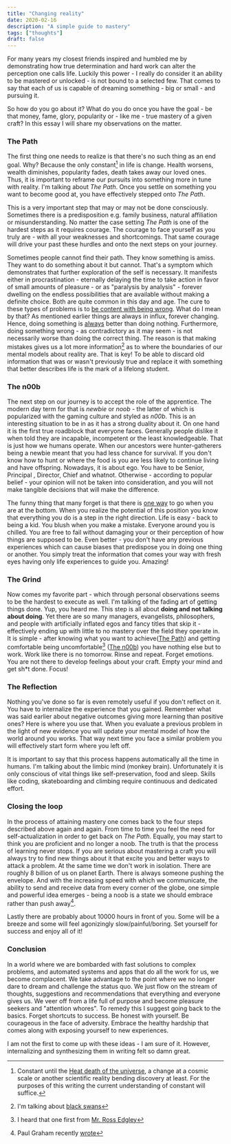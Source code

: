 ```yaml
---
title: "Changing reality"
date: 2020-02-16
description: "A simple guide to mastery"
tags: ["thoughts"]
draft: false
---
```


For many years my closest friends inspired and humbled me by demonstrating how true determination and hard work can alter the perception one calls life. Luckily this power - I really do consider it an ability to be mastered or unlocked - is not bound to a selected few. That comes to say that each of us is capable of dreaming something - big or small - and pursuing it.

So how do you go about it? What do you do once you have the goal - be that money, fame, glory, popularity or - like me - true mastery of a given craft? In this essay I will share my observations on the matter.

### The Path
The first thing one needs to realize is that there's no such thing as an end goal. Why? Because the only constant[^1] in life is change. Health worsens, wealth diminishes, popularity fades, death takes away our loved ones. Thus, it is important to reframe our pursuits into something more in tune with reality. I'm talking about *The Path*. Once you settle on something you want to become good at, you have effectively stepped onto *The Path*.

This is a very important step that may or may not be done consciously. Sometimes there is a predisposition e.g. family business, natural affiliation or misunderstanding. No matter the case setting *The Path* is one of the hardest steps as it requires courage. The courage to face yourself as you truly are - with all your weaknesses and shortcomings. That same courage will drive your past these hurdles and onto the next steps on your journey.

Sometimes people cannot find their path. They know something is amiss. They want to do something about it but cannot. That's a symptom which demonstrates that further exploration of the self is necessary. It manifests either in procrastination - eternally delaying the time to take action in favor of small amounts of pleasure - or as "paralysis by analysis" - forever dwelling on the endless possibilities that are available without making a definite choice. Both are quite common in this day and age. The cure to these types of problems is to [be content with being wrong](https://getpocket.com/explore/item/surprising-ways-to-beat-anxiety-and-become-mentally-strong-according-to-science). What do I mean by that? As mentioned earlier things are always in influx, forever changing. Hence, doing something is <u>always</u> better than doing nothing. Furthermore, doing something wrong - as contradictory as it may seem - is not necessarily worse than doing the correct thing. The reason is that making mistakes gives us a lot more information[^2] as to where the boundaries of our mental models about reality are. That is key! To be able to discard old information that was or wasn't previously true and replace it with something that better describes life is the mark of a lifelong student.

### The n00b
The next step on our journey is to accept the role of the apprentice. The modern day term for that is _newbie_ or _noob_ - the latter of which is popularized with the gaming culture and styled as _n00b_. This is an interesting situation to be in as it has a strong duality about it. On one hand it is the first true roadblock that everyone faces. Generally people dislike it when told they are incapable, incompetent or the least knowledgeable. That is just how we humans operate. When our ancestors were hunter-gatherers being a newbie meant that you had less chance for survival. If you don't know how to hunt or where the food is you are less likely to continue living and have offspring. Nowadays, it is about ego. You have to be Senior, Principal , Director, Chief and whatnot. Otherwise - according to popular belief - your opinion will not be taken into consideration, and you will not make tangible decisions that will make the difference.

The funny thing that many forget is that there is <u>one way</u> to go when you are at the bottom. When you realize the potential of this position you know that everything you do is a step in the right direction. Life is easy - back to being a kid. You blush when you make a mistake. Everyone around you is chilled. You are free to fail without damaging your or their perception of how things are supposed to be. Even better - you don't have any previous experiences which can cause biases that predispose you in doing one thing or another. You simply treat the information that comes your way with fresh eyes having only life experiences to guide you. Amazing!

### The Grind
Now comes my favorite part - which through personal observations seems to be the hardest to execute as well. I'm talking of the fading art of getting things done. Yup, you heard me. This step is all about **doing and not talking about doing**. Yet there are so many managers, evangelists, philosophers, and people with artificially inflated egos and fancy titles that skip it - effectively ending up with little to no mastery over the field they operate in. It is simple - after knowing what you want to achieve([The Path](#the-path)) and getting comfortable being uncomfortable[^3] ([The n00b](#the-n00b)) you have nothing else but to work. Work like there is no tomorrow. Rinse and repeat. Forget emotions. You are not there to develop feelings about your craft. Empty your mind and get sh*t done. Focus!

### The Reflection
Nothing you've done so far is even remotely useful if you don't reflect on it. You have to internalize the experience that you gained. Remember what was said earlier about negative outcomes giving more learning than positive ones? Here is where you use that. When you evaluate a previous problem in the light of new evidence you will update your mental model of how the world around you works. That way next time you face a similar problem you will effectively start form where you left off. 

It is important to say that this process happens automatically all the time in humans. I'm talking about the limbic mind (monkey brain). Unfortunately it is only conscious of vital things like self-preservation, food and sleep. Skills like coding, skateboarding and climbing require continuous and dedicated effort.

### Closing the loop
In the process of attaining mastery one comes back to the four steps described above again and again. From time to time you feel the need for self-actualization in order to get back on _The Path_. Equally, you may start to think you are proficient and no longer a noob. The truth is that the process of learning never stops. If you are serious about mastering a craft you will always try to find new things about it that excite you and better ways to attack a problem. At the same time we don't work in isolation. There are roughly 8 billion of us on planet Earth. There is always someone pushing the envelope. And with the increasing speed with which we communicate, the ability to send and receive data from every corner of the globe, one simple and powerful idea emerges - being a noob is a state we should embrace rather than push away[^4].

Lastly there are probably about 10000 hours in front of you. Some will be a breeze and some will feel agonizingly slow/painful/boring. Set yourself for success and enjoy all of it!

### Conclusion
In a world where we are bombarded with fast solutions to complex problems, and automated systems and apps that do all the work for us, we become complacent. We take advantage to the point where we no longer dare to dream and challenge the status quo. We just flow on the stream of thoughts, suggestions and recommendations that everything and everyone gives us. We veer off from a life full of purpose and become pleasure seekers and "attention whores". To remedy this I suggest going back to the basics. Forget shortcuts to success. Be honest with yourself. Be courageous in the face of adversity. Embrace the healthy hardship that comes along with exposing yourself to new experiences.

I am not the first to come up with these ideas - I am sure of it. However, internalizing and synthesizing them in writing felt so damn great. 

[^1]: Constant until the [Heat death of the universe](https://en.wikipedia.org/wiki/Heat_death_of_the_universe), a change at a cosmic scale or another scientific reality bending discovery at least. For the purposes of this writing the current understanding of constant will suffice.

[^2]: I'm talking about [black swans](https://www.youtube.com/watch?v=vKA4w2O61Xo)

[^3]: I heard that one first from [Mr. Ross Edgley](https://rossedgley.com/)

[^4]: Paul Graham recently [wrote](http://www.paulgraham.com/noob.html)

